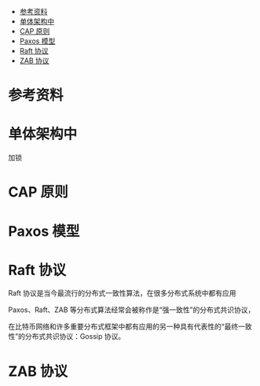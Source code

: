 - [参考资料](#参考资料)
- [单体架构中](#单体架构中)
- [CAP 原则](#cap-原则)
- [Paxos 模型](#paxos-模型)
- [Raft 协议](#raft-协议)
- [ZAB 协议](#zab-协议)

# 参考资料

# 单体架构中

加锁

# CAP 原则

# Paxos 模型

# Raft 协议

Raft 协议是当今最流行的分布式一致性算法，在很多分布式系统中都有应用

Paxos、Raft、ZAB 等分布式算法经常会被称作是“强一致性”的分布式共识协议，

在比特币网络和许多重要分布式框架中都有应用的另一种具有代表性的“最终一致性”的分布式共识协议：Gossip 协议。

# ZAB 协议
